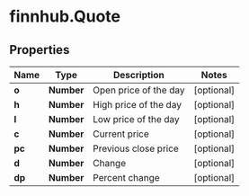 # finnhub.Quote

## Properties

Name | Type | Description | Notes
------------ | ------------- | ------------- | -------------
**o** | **Number** | Open price of the day | [optional] 
**h** | **Number** | High price of the day | [optional] 
**l** | **Number** | Low price of the day | [optional] 
**c** | **Number** | Current price | [optional] 
**pc** | **Number** | Previous close price | [optional] 
**d** | **Number** | Change | [optional] 
**dp** | **Number** | Percent change | [optional] 


